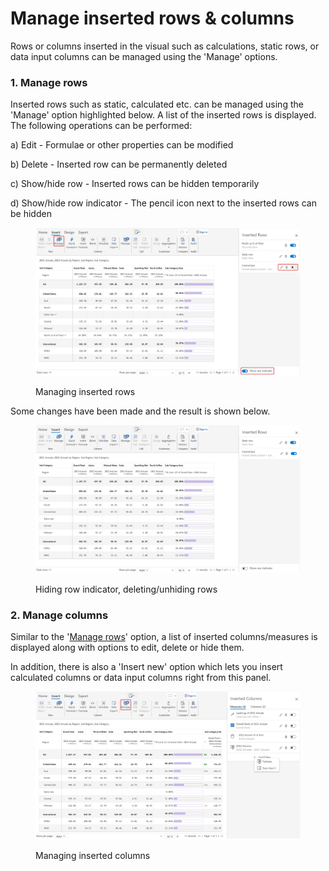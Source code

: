 # Manage inserted rows & columns

Rows or columns inserted in the visual such as calculations, static rows, or data input columns can be managed using the 'Manage' options.

### 1. Manage rows

Inserted rows such as static, calculated etc. can be managed using the 'Manage' option highlighted below. A list of the inserted rows is displayed. The following operations can be performed:

a) Edit - Formulae or other properties can be modified&#x20;

b) Delete - Inserted row can be permanently deleted

c) Show/hide row - Inserted rows can be hidden temporarily

d) Show/hide row indicator - The pencil icon next to the inserted rows can be hidden

<figure><img src="../../.gitbook/assets/4.6.1 Manage rows.png" alt=""><figcaption><p>Managing inserted rows</p></figcaption></figure>

Some changes have been made and the result is shown below.

<figure><img src="../../.gitbook/assets/4.6.2 Manage rows.png" alt=""><figcaption><p>Hiding row indicator, deleting/unhiding rows</p></figcaption></figure>

### 2. Manage columns

Similar to the '[Manage rows](manage-inserted-rows-and-columns.md#1.-manage-rows)' option, a list of inserted columns/measures is displayed along with options to edit, delete or hide them.

In addition, there is also a 'Insert new' option which lets you insert calculated columns or data input columns right from this panel.

<figure><img src="../../.gitbook/assets/4.6.3 Manage columns.png" alt=""><figcaption><p>Managing inserted columns</p></figcaption></figure>
